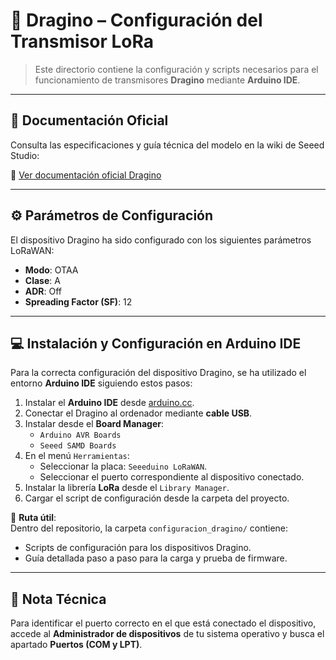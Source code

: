 # 🚀 Dragino – Configuración del Transmisor LoRa

> Este directorio contiene la configuración y scripts necesarios para el funcionamiento de transmisores **Dragino** mediante **Arduino IDE**.

---

## 🔗 Documentación Oficial

Consulta las especificaciones y guía técnica del modelo en la wiki de Seeed Studio:

🔗 [Ver documentación oficial Dragino](https://wiki.seeedstudio.com/Seeeduino_LoRAWAN/)

---

## ⚙️ Parámetros de Configuración

El dispositivo Dragino ha sido configurado con los siguientes parámetros LoRaWAN:

- **Modo**: OTAA  
- **Clase**: A  
- **ADR**: Off  
- **Spreading Factor (SF)**: 12  

---

## 💻 Instalación y Configuración en Arduino IDE

Para la correcta configuración del dispositivo Dragino, se ha utilizado el entorno **Arduino IDE** siguiendo estos pasos:

1. Instalar el **Arduino IDE** desde [arduino.cc](https://www.arduino.cc/en/software).
2. Conectar el Dragino al ordenador mediante **cable USB**.
3. Instalar desde el **Board Manager**:
   - `Arduino AVR Boards`
   - `Seeed SAMD Boards`
4. En el menú `Herramientas`:
   - Seleccionar la placa: `Seeeduino LoRaWAN`.
   - Seleccionar el puerto correspondiente al dispositivo conectado.
5. Instalar la librería **LoRa** desde el `Library Manager`.
6. Cargar el script de configuración desde la carpeta del proyecto.

📁 **Ruta útil**:  
Dentro del repositorio, la carpeta `configuracion_dragino/` contiene:

- Scripts de configuración para los dispositivos Dragino.
- Guía detallada paso a paso para la carga y prueba de firmware.

---

## 🧠 Nota Técnica

Para identificar el puerto correcto en el que está conectado el dispositivo, accede al **Administrador de dispositivos** de tu sistema operativo y busca el apartado **Puertos (COM y LPT)**.


